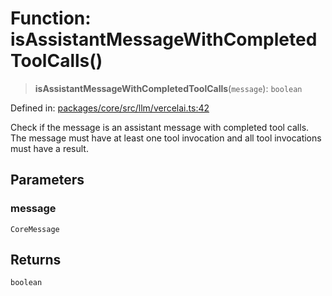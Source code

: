 # Function: isAssistantMessageWithCompletedToolCalls()

> **isAssistantMessageWithCompletedToolCalls**(`message`): `boolean`

Defined in: [packages/core/src/llm/vercelai.ts:42](https://github.com/GeoDaCenter/openassistant/blob/0a6a7e7306d75a25dc968b3117f04cb7bd613bec/packages/core/src/llm/vercelai.ts#L42)

Check if the message is an assistant message with completed tool calls.
The message must have at least one tool invocation and all tool invocations
must have a result.

## Parameters

### message

`CoreMessage`

## Returns

`boolean`
